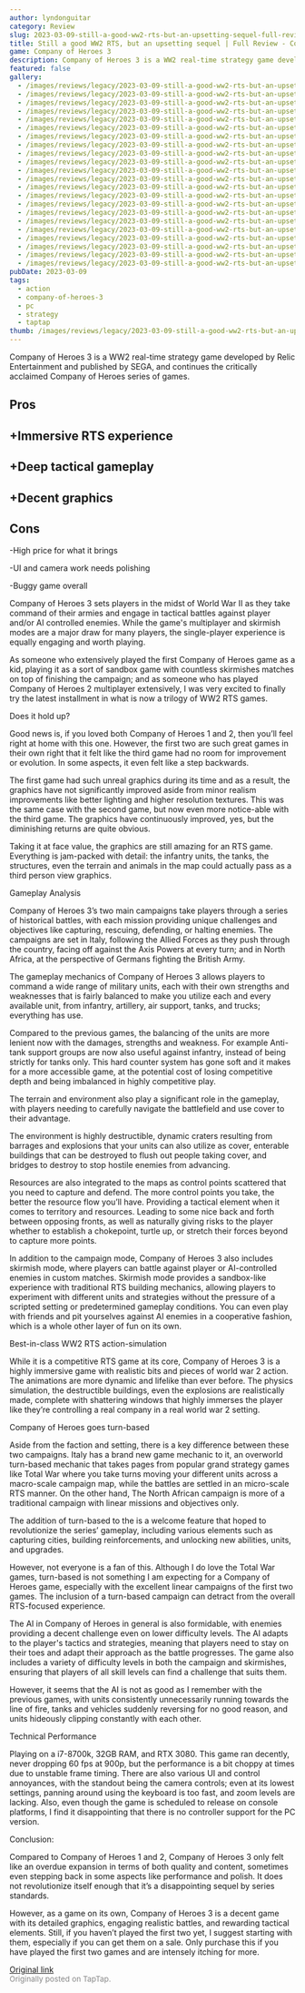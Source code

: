 ```yaml
---
author: lyndonguitar
category: Review
slug: 2023-03-09-still-a-good-ww2-rts-but-an-upsetting-sequel-full-review-company-of-heroes-3
title: Still a good WW2 RTS, but an upsetting sequel | Full Review - Company of Heroes 3
game: Company of Heroes 3
description: Company of Heroes 3 is a WW2 real-time strategy game developed by Relic Entertainment and published by SEGA, and continues the critically acclaimed Company of Heroes series of games.
featured: false
gallery:
  - /images/reviews/legacy/2023-03-09-still-a-good-ww2-rts-but-an-upsetting-sequel--full-review---company-of-heroes-3-0.avif
  - /images/reviews/legacy/2023-03-09-still-a-good-ww2-rts-but-an-upsetting-sequel--full-review---company-of-heroes-3-1.avif
  - /images/reviews/legacy/2023-03-09-still-a-good-ww2-rts-but-an-upsetting-sequel--full-review---company-of-heroes-3-2.avif
  - /images/reviews/legacy/2023-03-09-still-a-good-ww2-rts-but-an-upsetting-sequel--full-review---company-of-heroes-3-3.avif
  - /images/reviews/legacy/2023-03-09-still-a-good-ww2-rts-but-an-upsetting-sequel--full-review---company-of-heroes-3-4.avif
  - /images/reviews/legacy/2023-03-09-still-a-good-ww2-rts-but-an-upsetting-sequel--full-review---company-of-heroes-3-5.avif
  - /images/reviews/legacy/2023-03-09-still-a-good-ww2-rts-but-an-upsetting-sequel--full-review---company-of-heroes-3-6.avif
  - /images/reviews/legacy/2023-03-09-still-a-good-ww2-rts-but-an-upsetting-sequel--full-review---company-of-heroes-3-7.avif
  - /images/reviews/legacy/2023-03-09-still-a-good-ww2-rts-but-an-upsetting-sequel--full-review---company-of-heroes-3-8.avif
  - /images/reviews/legacy/2023-03-09-still-a-good-ww2-rts-but-an-upsetting-sequel--full-review---company-of-heroes-3-9.avif
  - /images/reviews/legacy/2023-03-09-still-a-good-ww2-rts-but-an-upsetting-sequel--full-review---company-of-heroes-3-10.avif
  - /images/reviews/legacy/2023-03-09-still-a-good-ww2-rts-but-an-upsetting-sequel--full-review---company-of-heroes-3-11.avif
  - /images/reviews/legacy/2023-03-09-still-a-good-ww2-rts-but-an-upsetting-sequel--full-review---company-of-heroes-3-12.avif
  - /images/reviews/legacy/2023-03-09-still-a-good-ww2-rts-but-an-upsetting-sequel--full-review---company-of-heroes-3-13.avif
  - /images/reviews/legacy/2023-03-09-still-a-good-ww2-rts-but-an-upsetting-sequel--full-review---company-of-heroes-3-14.avif
  - /images/reviews/legacy/2023-03-09-still-a-good-ww2-rts-but-an-upsetting-sequel--full-review---company-of-heroes-3-15.avif
  - /images/reviews/legacy/2023-03-09-still-a-good-ww2-rts-but-an-upsetting-sequel--full-review---company-of-heroes-3-16.avif
  - /images/reviews/legacy/2023-03-09-still-a-good-ww2-rts-but-an-upsetting-sequel--full-review---company-of-heroes-3-17.avif
  - /images/reviews/legacy/2023-03-09-still-a-good-ww2-rts-but-an-upsetting-sequel--full-review---company-of-heroes-3-18.avif
  - /images/reviews/legacy/2023-03-09-still-a-good-ww2-rts-but-an-upsetting-sequel--full-review---company-of-heroes-3-19.avif
  - /images/reviews/legacy/2023-03-09-still-a-good-ww2-rts-but-an-upsetting-sequel--full-review---company-of-heroes-3-20.avif
  - /images/reviews/legacy/2023-03-09-still-a-good-ww2-rts-but-an-upsetting-sequel--full-review---company-of-heroes-3-21.avif
pubDate: 2023-03-09
tags:
  - action
  - company-of-heroes-3
  - pc
  - strategy
  - taptap
thumb: /images/reviews/legacy/2023-03-09-still-a-good-ww2-rts-but-an-upsetting-sequel--full-review---company-of-heroes-3-0.avif
---
```


Company of Heroes 3 is a WW2 real-time strategy game developed by Relic Entertainment and published by SEGA, and continues the critically acclaimed Company of Heroes series of games.




## Pros



## +Immersive RTS experience


## +Deep tactical gameplay


## +Decent graphics




## Cons


-High price for what it brings

-UI and camera work needs polishing

-Buggy game overall

Company of Heroes 3 sets players in the midst of World War II as they take command of their armies and engage in tactical battles against player and/or AI controlled enemies. While the game's multiplayer and skirmish modes are a major draw for many players, the single-player experience is equally engaging and worth playing.

As someone who extensively played the first Company of Heroes game as a kid, playing it as a sort of sandbox game with countless skirmishes matches on top of finishing the campaign; and as someone who has played Company of Heroes 2 multiplayer extensively, I was very excited to finally try the latest installment in what is now a trilogy of WW2 RTS games.

Does it hold up?

Good news is, if you loved both Company of Heroes 1 and 2, then you’ll feel right at home with this one. However, the first two are such great games in their own right that it felt like the third game had no room for improvement or evolution. In some aspects, it even felt like a step backwards.

The first game had such unreal graphics during its time and as a result, the graphics have not significantly improved aside from minor realism improvements like better lighting and higher resolution textures. This was the same case with the second game, but now even more notice-able with the third game. The graphics have continuously improved, yes, but the diminishing returns are quite obvious.

Taking it at face value, the graphics are still amazing for an RTS game. Everything is jam-packed with detail: the infantry units, the tanks, the structures, even the terrain and animals in the map could actually pass as a third person view graphics.

Gameplay Analysis

Company of Heroes 3’s two main campaigns take players through a series of historical battles, with each mission providing unique challenges and objectives like capturing, rescuing, defending, or halting enemies. The campaigns are set in Italy, following the Allied Forces as they push through the country, facing off against the Axis Powers at every turn; and in North Africa, at the perspective of Germans fighting the British Army.

The gameplay mechanics of Company of Heroes 3 allows players to command a wide range of military units, each with their own strengths and weaknesses that is fairly balanced to make you utilize each and every available unit, from infantry, artillery, air support, tanks, and trucks; everything has use.

Compared to the previous games, the balancing of the units are more lenient now with the damages, strengths and weakness. For example Anti-tank support groups are now also useful against infantry, instead of being strictly for tanks only. This hard counter system has gone soft and it makes for a more accessible game, at the potential cost of losing competitive depth and being imbalanced in highly competitive play.

The terrain and environment also play a significant role in the gameplay, with players needing to carefully navigate the battlefield and use cover to their advantage.

The environment is highly destructible, dynamic craters resulting from barrages and explosions that your units can also utilize as cover, enterable buildings that can be destroyed to flush out people taking cover, and bridges to destroy to stop hostile enemies from advancing.

Resources are also integrated to the maps as control points scattered that you need to capture and defend. The more control points you take, the better the resource flow you’ll have. Providing a tactical element when it comes to territory and resources. Leading to some nice back and forth between opposing fronts, as well as naturally giving risks to the player whether to establish a chokepoint, turtle up, or stretch their forces beyond to capture more points.

In addition to the campaign mode, Company of Heroes 3 also includes skirmish mode, where players can battle against player or AI-controlled enemies in custom matches. Skirmish mode provides a sandbox-like experience with traditional RTS building mechanics, allowing players to experiment with different units and strategies without the pressure of a scripted setting or predetermined gameplay conditions. You can even play with friends and pit yourselves against AI enemies in a cooperative fashion, which is a whole other layer of fun on its own.

Best-in-class WW2 RTS action-simulation

While it is a competitive RTS game at its core, Company of Heroes 3 is a highly immersive game with realistic bits and pieces of world war 2 action. The animations are more dynamic and lifelike than ever before. The physics simulation, the destructible buildings, even the explosions are realistically made, complete with shattering windows that highly immerses the player like they’re controlling a real company in a real world war 2 setting.

Company of Heroes goes turn-based

Aside from the faction and setting, there is a key difference between these two campaigns. Italy has a brand new game mechanic to it, an overworld turn-based mechanic  that takes pages from popular grand strategy games like Total War where you take turns moving your different units across a macro-scale campaign map, while the battles are settled in an micro-scale RTS manner. On the other hand, The North African campaign is more of a traditional campaign with linear missions and objectives only.

The addition of turn-based to the is a welcome feature that hoped to revolutionize the series’ gameplay, including various elements such as capturing cities, building reinforcements, and unlocking new abilities, units, and upgrades.

However, not everyone is a fan of this. Although I do love the Total War games, turn-based is not something I am expecting for a Company of Heroes game, especially with the excellent linear campaigns of the first two games. The inclusion of a turn-based campaign can detract from the overall RTS-focused experience.

The AI in Company of Heroes in general is also formidable, with enemies providing a decent challenge even on lower difficulty levels. The AI adapts to the player's tactics and strategies, meaning that players need to stay on their toes and adapt their approach as the battle progresses. The game also includes a variety of difficulty levels in both the campaign and skirmishes, ensuring that players of all skill levels can find a challenge that suits them.

However, it seems that the AI is not as good as I remember with the previous games, with units consistently unnecessarily running towards the line of fire, tanks and vehicles suddenly reversing for no good reason, and units hideously clipping constantly with each other.

Technical Performance

Playing on a i7-8700k, 32GB RAM, and RTX 3080. This game ran decently, never dropping 60 fps at 900p, but the performance is a bit choppy at times due to unstable frame timing. There are also various UI and control annoyances, with the standout being the camera controls; even at its lowest settings, panning around using the keyboard is too fast, and zoom levels are lacking. Also, even though the game is scheduled to release on console platforms, I find it disappointing that there is no controller support for the PC version.

Conclusion:

Compared to Company of Heroes 1 and 2, Company of Heroes 3 only felt like an overdue expansion in terms of both quality and content, sometimes even stepping back in some aspects like performance and polish. It does not revolutionize itself enough that it’s a disappointing sequel by series standards.

However, as a game on its own, Company of Heroes 3 is a decent game with its detailed graphics, engaging realistic battles, and rewarding tactical elements. Still, if you haven’t played the first two yet, I suggest starting with them, especially if you can get them on a sale. Only purchase this if you have played the first two games and are intensely itching for more.

[Original link](https://www.taptap.io/post/4743716)<br><span style="font-size: 0.95em; color: #888;">Originally posted on TapTap.</span>